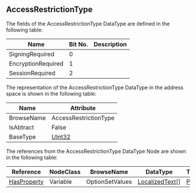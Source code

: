 <!-- datatype -->
## AccessRestrictionType
<!-- end of description -->
The fields of the AccessRestrictionType DataType are defined in the following table:  

|Name|Bit No.| Description|
|---|---|---|
|SigningRequired|0||
|EncryptionRequired|1||
|SessionRequired|2||

The representation of the AccessRestrictionType DataType in the address space is shown in the following table:  

|Name|Attribute|
|---|---|
|BrowseName|AccessRestrictionType|
|IsAbtract|False|
|BaseType|[UInt32](../../../Part3/DataTypes/UInt32/readme.md)|

The references from the AccessRestrictionType DataType Node are shown in the following table:  

|Reference|NodeClass|BrowseName|DataType|TypeDefinition|ModellingRule|
|---|---|---|---|---|---|
|[HasProperty](../../../Part3/ReferenceTypes/HasProperty/readme.md)|Variable|OptionSetValues|[LocalizedText](../../../Part3/DataTypes/LocalizedText/readme.md)[]|[PropertyType](../../Part5/VariableTypes/PropertyType/readme.md)|[Mandatory](../../Objects/Mandatory/readme.md)|

